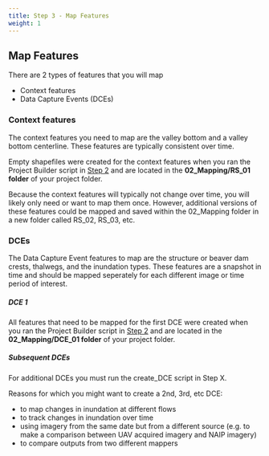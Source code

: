 ```yaml
---
title: Step 3 - Map Features
weight: 1
---
```


## Map Features

There are 2 types of features that you will map
- Context features
- Data Capture Events (DCEs)

### Context features
The context features you need to map are the valley bottom and a valley bottom centerline. These features are typically consistent over time. 

Empty shapefiles were created for the context features when you ran the Project Builder script in [Step 2](https://riverscapes.github.io/inundation/Documentation/Step2_createproject.html) and are located in the **02_Mapping/RS_01 folder** of your project folder.

Because the context features will typically not change over time, you will likely only need or want to map them once. However, additional versions of these features could be mapped and saved within the 02_Mapping folder in a new folder called RS_02, RS_03, etc.

### DCEs
The Data Capture Event features to map are the structure or beaver dam crests, thalwegs, and the inundation types. These features are a snapshot in time and should be mapped seperately for each different image or time period of interest.

##### DCE 1
All features that need to be mapped for the first DCE were created when you ran the Project Builder script in [Step 2](https://riverscapes.github.io/inundation/Documentation/Step2_createproject.html) and are located in the **02_Mapping/DCE_01 folder** of your project folder.

##### Subsequent DCEs
For additional DCEs you must run the create_DCE script in Step X. 

Reasons for which you might want to create a 2nd, 3rd, etc DCE:
- to map changes in inundation at different flows
- to track changes in inundation over time 
- using imagery from the same date but from a different source (e.g. to make a comparison between UAV acquired imagery and NAIP imagery)
- to compare outputs from two different mappers